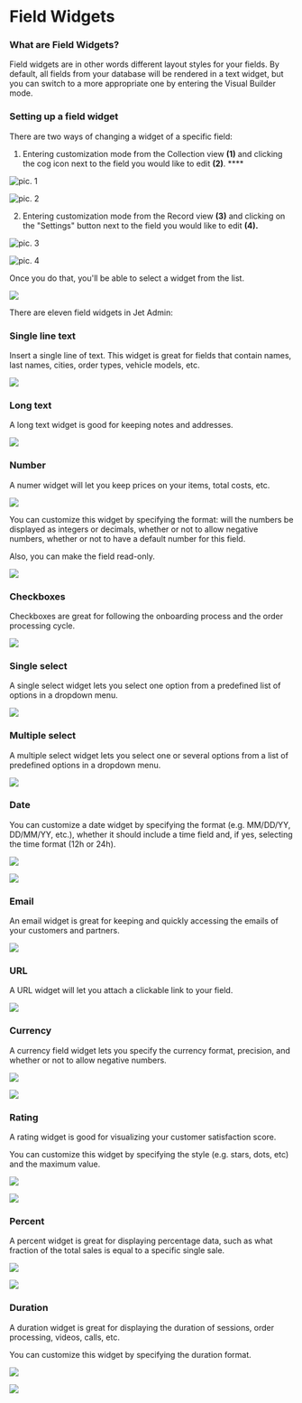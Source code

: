 # Field Widgets

### What are Field Widgets?

Field widgets are in other words different layout styles for your fields. By default, all fields from your database will be rendered in a text widget, but you can switch to a more appropriate one by entering the Visual Builder mode.

### Setting up a field widget

There are two ways of changing a widget of a specific field: 

1. Entering customization mode from the Collection view **\(1\)** and clicking the cog icon next to the field you would like to edit **\(2\)**. ****

![pic. 1](../../../.gitbook/assets/snimok-ekrana-2019-07-26-v-13.05.32.png)

![pic. 2](../../../.gitbook/assets/snimok-ekrana-2019-07-26-v-13.06.50.png)

2. Entering customization mode from the Record view **\(3\)** and clicking on the "Settings" button next to the field you would like to edit **\(4\).**

![pic. 3](../../../.gitbook/assets/snimok-ekrana-2019-07-26-v-13.07.43.png)

![pic. 4](../../../.gitbook/assets/snimok-ekrana-2019-07-26-v-13.09.42.png)

Once you do that, you'll be able to select a widget from the list. 

![](../../../.gitbook/assets/snimok-ekrana-2019-07-26-v-13.02.20.png)

There are eleven field widgets in Jet Admin:

### Single line text

Insert a single line of text. This widget is great for fields that contain names, last names, cities, order types, vehicle models, etc.



![](../../../.gitbook/assets/snimok-ekrana-2019-07-26-v-13.39.33.png)

### Long text 

A long text widget is good for keeping notes and addresses.

![](../../../.gitbook/assets/snimok-ekrana-2019-07-26-v-14.25.47.png)

### Number

A numer widget will let you keep prices on your items, total costs, etc.

![](../../../.gitbook/assets/snimok-ekrana-2019-08-06-v-11.44.21.png)

You can customize this widget by specifying the format: will the numbers be displayed as integers or decimals, whether or not to allow negative numbers, whether or not to have a default number for this field.

Also, you can make the field read-only. 

![](../../../.gitbook/assets/snimok-ekrana-2019-08-06-v-11.40.53.png)

### Checkboxes 

Checkboxes are great for following the onboarding process and the order processing cycle. 

![](../../../.gitbook/assets/snimok-ekrana-2019-07-26-v-13.38.57.png)

### Single select

A single select widget lets you select one option from a predefined list of options in a dropdown menu. 

![](../../../.gitbook/assets/snimok-ekrana-2019-07-26-v-13.40.39.png)

### Multiple select 

A multiple select widget lets you select one or several options from a list of predefined options in a dropdown menu. 

![](../../../.gitbook/assets/snimok-ekrana-2019-07-26-v-13.41.13.png)

### Date 

You can customize a date widget by specifying the format \(e.g. MM/DD/YY, DD/MM/YY, etc.\), whether it should include a time field and, if yes, selecting the time format \(12h or 24h\).

![](../../../.gitbook/assets/image%20%28171%29.png)

![](../../../.gitbook/assets/image%20%28160%29.png)

### Email 

An email widget is great for keeping and quickly accessing the emails of your customers and partners. 

![](../../../.gitbook/assets/snimok-ekrana-2019-07-26-v-13.43.06.png)

### URL 

A URL widget will let you attach a clickable link to your field. 

![](../../../.gitbook/assets/snimok-ekrana-2019-07-26-v-13.42.42.png)

### Currency

A currency field widget lets you specify the currency format, precision, and whether or not to allow negative numbers.

![](../../../.gitbook/assets/image%20%2829%29.png)

![](../../../.gitbook/assets/image%20%28110%29.png)

### Rating 

A rating widget is good for visualizing your customer satisfaction score.

You can customize this widget by specifying the style \(e.g. stars, dots, etc\) and the maximum value.

![](../../../.gitbook/assets/image%20%28243%29.png)

![](../../../.gitbook/assets/image%20%2874%29.png)

### Percent 

A percent widget is great for displaying percentage data, such as what fraction of the total sales is equal to a specific single sale.

![](../../../.gitbook/assets/image%20%2831%29.png)

![](../../../.gitbook/assets/image%20%2873%29.png)

### Duration

A duration widget is great for displaying the duration of sessions, order processing, videos, calls, etc. 

You can customize this widget by specifying the duration format.

![](../../../.gitbook/assets/image%20%2848%29.png)

![](../../../.gitbook/assets/image%20%28136%29.png)

